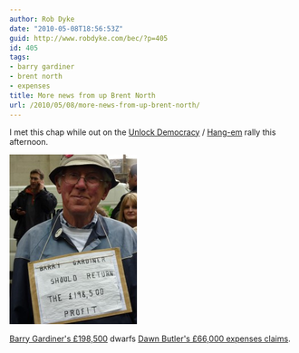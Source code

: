 ```yaml
---
author: Rob Dyke
date: "2010-05-08T18:56:53Z"
guid: http://www.robdyke.com/bec/?p=405
id: 405
tags:
- barry gardiner
- brent north
- expenses
title: More news from up Brent North
url: /2010/05/08/more-news-from-up-brent-north/
---
```

I met this chap while out on the [Unlock Democracy](http://www.unlockdemocracy.org.uk/) / [Hang-em](http://hang-em.com/) rally this afternoon.

[<img src="/pubfiles/2010/05/P1000684-e1273341256823-225x300.jpg" alt="" title="Give us back our money." width="225" height="300" class="aligncenter size-medium wp-image-406" />](/pubfiles/2010/05/P1000684-e1273341256823.jpg)

[Barry Gardiner's £198,500](http://www.theyworkforyou.com/mp/barry_gardiner/brent_north#expenses) dwarfs [Dawn Butler's £66,000 expenses claims](http://www.theyworkforyou.com/mp/dawn_butler/brent_south#expenses).